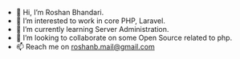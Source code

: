 - 👋 Hi, I’m Roshan Bhandari.
- 👀 I’m interested to work in core PHP, Laravel. 
- 🌱 I’m currently learning Server Administration.
- 💞️ I’m looking to collaborate on some Open Source related to php.
- 📫 Reach me on roshanb.mail@gmail.com

<!---
es-roshanb/es-roshanb is a ✨ special ✨ repository because its `README.md` (this file) appears on your GitHub profile.
You can click the Preview link to take a look at your changes.
--->
